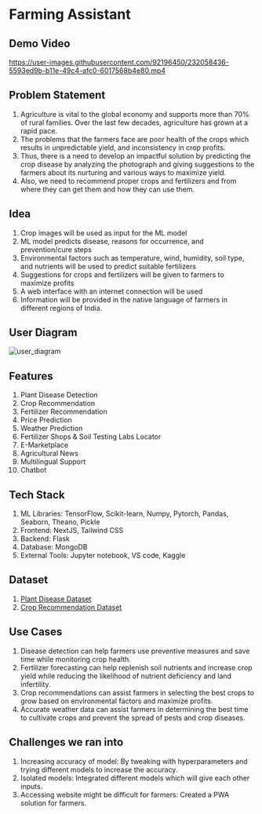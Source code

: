 # Farming Assistant

## Demo Video


https://user-images.githubusercontent.com/92196450/232058436-5593ed9b-b11e-49c4-afc0-6017568b4e80.mp4

## Problem Statement

1. Agriculture is vital to the global economy and supports more than 70% of rural families. Over the last few decades, agriculture has grown at a rapid pace.
2. The problems that the farmers face are poor health of the crops which results in unpredictable yield, and inconsistency in crop profits. 
3. Thus, there is a need to develop an impactful solution by predicting the crop disease by analyzing the photograph and giving suggestions to the farmers about its nurturing and various ways to maximize yield. 
4. Also, we need to recommend proper crops and fertilizers and from where they can get them and how they can use them.

## Idea
1. Crop images will be used as input for the ML model
2. ML model predicts disease, reasons for occurrence, and prevention/cure steps
3. Environmental factors such as temperature, wind, humidity, soil type, and nutrients will be used to predict suitable fertilizers
4. Suggestions for crops and fertilizers will be given to farmers to maximize profits
5. A web interface with an internet connection will be used
6. Information will be provided in the native language of farmers in different regions of India.

## User Diagram
![user_diagram](https://github.com/Upendrafalak/crop-recommendation-disease-detection/assets/92196450/6b0987e1-12b9-4fd5-a16d-16cffc92956c)

## Features
1. Plant Disease Detection
2. Crop Recommendation
3. Fertilizer Recommendation
4. Price Prediction
5. Weather Prediction
6. Fertilizer Shops & Soil Testing Labs Locator
7. E-Marketplace
8. Agricultural News 
9. Multilingual Support
10. Chatbot

## Tech Stack
1. ML Libraries: TensorFlow, Scikit-learn, Numpy, Pytorch, Pandas, Seaborn, Theano, Pickle
2. Frontend: NextJS, Tailwind CSS
3. Backend: Flask
4. Database: MongoDB
5. External Tools: Jupyter notebook, VS code, Kaggle

## Dataset
1. [Plant Disease Dataset](https://www.kaggle.com/datasets/vipoooool/new-plant-diseases-dataset)
2. [Crop Recommendation Dataset](https://www.kaggle.com/datasets/atharvaingle/crop-recommendation-dataset)

## Use Cases
1. Disease detection can help farmers use preventive measures and save time while monitoring crop health.
2. Fertilizer forecasting can help replenish soil nutrients and increase crop yield while reducing the likelihood of nutrient deficiency and land infertility.
3. Crop recommendations can assist farmers in selecting the best crops to grow based on environmental factors and maximize profits.
4. Accurate weather data can assist farmers in determining the best time to cultivate crops and prevent the spread of pests and crop diseases.


## Challenges we ran into

1. Increasing accuracy of model: By tweaking with hyperparameters and trying different models to increase the accuracy.
2. Isolated models: Integrated different models which will give each other inputs.
3. Accessing website might be difficult for farmers: Created a PWA solution for farmers.
